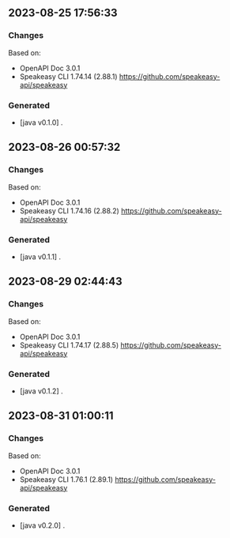 

## 2023-08-25 17:56:33
### Changes
Based on:
- OpenAPI Doc 3.0.1 
- Speakeasy CLI 1.74.14 (2.88.1) https://github.com/speakeasy-api/speakeasy
### Generated
- [java v0.1.0] .

## 2023-08-26 00:57:32
### Changes
Based on:
- OpenAPI Doc 3.0.1 
- Speakeasy CLI 1.74.16 (2.88.2) https://github.com/speakeasy-api/speakeasy
### Generated
- [java v0.1.1] .

## 2023-08-29 02:44:43
### Changes
Based on:
- OpenAPI Doc 3.0.1 
- Speakeasy CLI 1.74.17 (2.88.5) https://github.com/speakeasy-api/speakeasy
### Generated
- [java v0.1.2] .

## 2023-08-31 01:00:11
### Changes
Based on:
- OpenAPI Doc 3.0.1 
- Speakeasy CLI 1.76.1 (2.89.1) https://github.com/speakeasy-api/speakeasy
### Generated
- [java v0.2.0] .